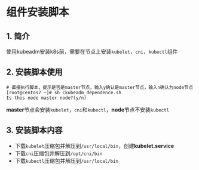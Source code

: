 # 组件安装脚本



## 1. 简介

使用kubeadm安装k8s前，需要在节点上安装`kubelet`，`cni`，`kubectl`组件



## 2. 安装脚本使用

```shell
# 直接执行脚本，提示是否是master节点，输入y确认是master节点，输入n确认为node节点
[root@centos7 ~]# sh ckubeadm_dependence.sh
Is this node master node?(y/n)
```

**master**节点会安装`kubelet`，`cni`和`kubectl`，**node**节点不安装`kubectl`



## 3. 安装脚本内容

- 下载`kubelet`压缩包并解压到`/usr/local/bin`，创建**kubelet.service**
- 下载`cni`压缩包并解压到`/opt/cni/bin`
- 下载`kubectl`压缩包并解压到`/usr/local/bin`